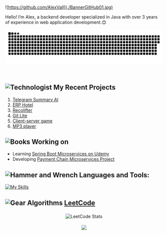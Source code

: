 ![https://github.com/AlexVall](./BannerGitHub01.jpg)

Hello! I’m Alex, a backend developer specialized in Java with over 3 years of experience in web application development.😊 
<p align="center">
 <img width="1000" src="github-snake.svg" alt="snake"/>
</p>

<div id="header" align="center">
  <img src="https://komarev.com/ghpvc/?username=AlexVallTuru&style=for-the-badge&color=orange" alt=""/>
</div>

## <img src="https://raw.githubusercontent.com/Tarikul-Islam-Anik/Animated-Fluent-Emojis/master/Emojis/People/Technologist.png" alt="Technologist" width="30" height="30" /> My Recent Projects 

 1. [Telegram Summary AI](https://github.com/AlexVallTuru/telegram-summary-ai)
 2. [ERP Hotel](https://github.com/AlexVallTuru/HotelErp-SpringBoot)
 3. [Recolifter](https://github.com/AlexVallTuru/Recolifter)
 4. [Git Lite](https://github.com/AlexVallTuru/GitLite-MongoDB)
 5. [Client-server game](https://github.com/AlexVallTuru/Server_JocCarreraDeCaballs)
 6. [MP3 player](https://github.com/AlexVallTuru/ReproductorMP3)

## <img src="https://raw.githubusercontent.com/Tarikul-Islam-Anik/Animated-Fluent-Emojis/master/Emojis/Objects/Books.png" alt="Books" width="30" height="30" /> **Working on**

- Learning [Spring Boot Microservices on Udemy](https://www.udemy.com/course/microservicios-spring-boot-cloud-docker-profesional/)
- Developing [Payment Chain Microservices Project](https://github.com/AlexVallTuru/paymentchainparent)


## <img src="https://raw.githubusercontent.com/Tarikul-Islam-Anik/Animated-Fluent-Emojis/master/Emojis/Objects/Hammer%20and%20Wrench.png" alt="Hammer and Wrench" width="30" height="30" /> **Languages and Tools:**  

[![My Skills](https://skillicons.dev/icons?i=java,spring,python,mysql,postgres,mongodb,vscode,maven,stackoverflow,github,git,postman,docker&perline=10)](#)






## <img src="https://raw.githubusercontent.com/Tarikul-Islam-Anik/Animated-Fluent-Emojis/master/Emojis/Objects/Gear.png" alt="Gear" width="22" height="22" /> **Algorithms** [LeetCode](https://leetcode.com/u/alexvallturu/)
<p align="center">
 <img width="500" src="https://leetcode.card.workers.dev/AlexVallTuru?theme=dark&font=baloo&extension=null&animation=false" alt="LeetCode Stats" style="padding:5px; border-radius:5px;"/>
</p>

<p align="center">
     <img src="https://capsule-render.vercel.app/api?type=waving&color=gradient&height=100&section=footer"/>
</p>

